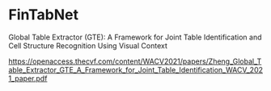 # FinTabNet

Global Table Extractor (GTE): A Framework for Joint Table Identification and Cell Structure Recognition Using Visual Context

https://openaccess.thecvf.com/content/WACV2021/papers/Zheng_Global_Table_Extractor_GTE_A_Framework_for_Joint_Table_Identification_WACV_2021_paper.pdf





